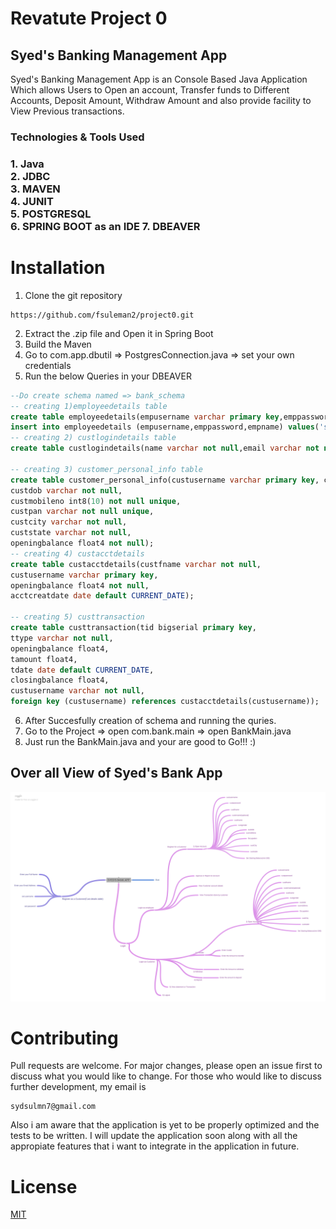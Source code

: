 # Revatute Project  0
## Syed's Banking Management App
Syed's Banking Management App is an Console Based Java Application Which allows Users to Open an account, Transfer funds to Different Accounts, Deposit Amount, Withdraw Amount and also provide facility to View Previous transactions.

<h3>Technologies & Tools Used <h3>
  1. Java <br>
  2. JDBC <br>
  3. MAVEN <br>
  4. JUNIT <br>
  5. POSTGRESQL <br>
  6. SPRING BOOT as an IDE
  7. DBEAVER
  
  # Installation
  1. Clone the git repository
  ```
  https://github.com/fsuleman2/project0.git
  
  ```
  2. Extract the .zip file and Open it in  Spring Boot
  3. Build the Maven
  4. Go to com.app.dbutil => PostgresConnection.java => set your own credentials
  5. Run the below Queries in your DBEAVER
  ```sql
  --Do create schema named => bank_schema
  -- creating 1)employeedetails table
create table employeedetails(empusername varchar primary key,emppassword varchar not null , empname varchar not null);
insert into employeedetails (empusername,emppassword,empname) values('syed123','123','Syed');
-- creating 2) custlogindetails table
create table custlogindetails(name varchar not null,email varchar not null,username varchar primary key,password varchar not null);

-- creating 3) customer_personal_info table
create table customer_personal_info(custusername varchar primary key, custfname varchar not null, custlname varchar not null, custgender varchar not null,
custdob varchar not null,
custmobileno int8(10) not null unique,
custpan varchar not null unique,
custcity varchar not null,
custstate varchar not null,
openingbalance float4 not null);
 -- creating 4) custacctdetails
create table custacctdetails(custfname varchar not null,
custusername varchar primary key,
openingbalance float4 not null,
acctcreatdate date default CURRENT_DATE);

-- creating 5) custtransaction
create table custtransaction(tid bigserial primary key,
ttype varchar not null,
openingbalance float4,
tamount float4,
tdate date default CURRENT_DATE,
closingbalance float4,
custusername varchar not null,
foreign key (custusername) references custacctdetails(custusername));

  ```
 
 6. After Succesfully creation of schema and running the quries.
 7. Go to the Project
    => open com.bank.main
    => open BankMain.java
 8. Just run the BankMain.java and your are good to Go!!! :)
  
  
 ## Over all View of Syed's Bank App
 ![Image of Attributes](https://www.github.com/fsuleman2/project0/blob/master/SYEDS_BANK_APP.png)
  
  
  
  
# Contributing
Pull requests are welcome. For major changes, please open an issue first to discuss what you would like to change.
For those who would like to discuss further development, my email is
```
sydsulmn7@gmail.com
```
Also i am aware that the application is yet to be properly optimized and the tests to be written. I will update the application soon along with all the appropiate features that i want to integrate in the application in future.

  # License
[MIT](https://choosealicense.com/licenses/mit/)
